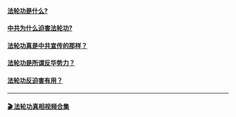 


#### [法轮功是什么?](pages/intro.md)
#### [中共为什么迫害法轮功?](pages/persecution.md)
#### [法轮功真是中共宣传的那样？](pages/ccp-lies.md)
#### [法轮功是所谓反华势力？](pages/china.md)
#### [法轮功反迫害有用？](pages/anti-persecution.md)

---

#### [ 🎬 法轮功真相视频合集](http://138.2.33.191:10000/videos/res2/blog/?truth) 
